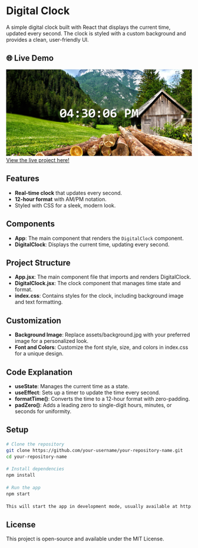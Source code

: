 # Digital Clock

A simple digital clock built with React that displays the current time, updated every second. The clock is styled with a custom background and provides a clean, user-friendly UI.

## 🌐 Live Demo
![React Digital Clock Program Screenshot](Digital-clock-app/src/assets/react-digital-clock.png)
[View the live project here!](https://laibatariq110.github.io/React-Digital-Clock-Program)


## Features

- **Real-time clock** that updates every second.
- **12-hour format** with AM/PM notation.
- Styled with CSS for a sleek, modern look.

## Components

- **App**: The main component that renders the `DigitalClock` component.
- **DigitalClock**: Displays the current time, updating every second.

## Project Structure

- **App.jsx**: The main component file that imports and renders DigitalClock. 
- **DigitalClock.jsx**: The clock component that manages time state and format.
- **index.css**: Contains styles for the clock, including background image and text formatting.

## Customization

- **Background Image**: Replace assets/background.jpg with your preferred image for a personalized look.
- **Font and Colors**: Customize the font style, size, and colors in index.css for a unique design.

## Code Explanation

- **useState**: Manages the current time as a state.
- **useEffect**:  Sets up a timer to update the time every second.
- **formatTime()**: Converts the time to a 12-hour format with zero-padding.
- **padZero()**:  Adds a leading zero to single-digit hours, minutes, or seconds for uniformity.
  
## Setup

``` bash
# Clone the repository
git clone https://github.com/your-username/your-repository-name.git
cd your-repository-name

# Install dependencies
npm install

# Run the app
npm start 

This will start the app in development mode, usually available at http://localhost:3000 
```
## License

This project is open-source and available under the MIT License.
